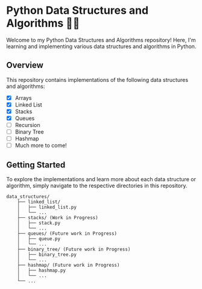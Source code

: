 # Python Data Structures and Algorithms 🐍💡

Welcome to my Python Data Structures and Algorithms repository! Here, I'm learning and implementing various data structures and algorithms in Python.

## Overview

This repository contains implementations of the following data structures and algorithms:

- [x] Arrays
- [x] Linked List
- [x] Stacks
- [x] Queues
- [ ] Recursion
- [ ] Binary Tree
- [ ] Hashmap
- [ ] Much more to come!

## Getting Started

To explore the implementations and learn more about each data structure or algorithm, simply navigate to the respective directories in this repository.

```plaintext
data_structures/
    ├── linked_list/
    │   ├── linked_list.py
    │   └── ...
    ├── stacks/ (Work in Progress)
    │   ├── stack.py
    │   └── ...
    ├── queues/ (Future work in Progress)
    │   ├── queue.py
    │   └── ...
    ├── binary_tree/ (Future work in Progress)
    │   ├── binary_tree.py
    │   └── ...
    ├── hashmap/ (Future work in Progress)
    │   ├── hashmap.py
    │   └── ...
    └── ...
```
